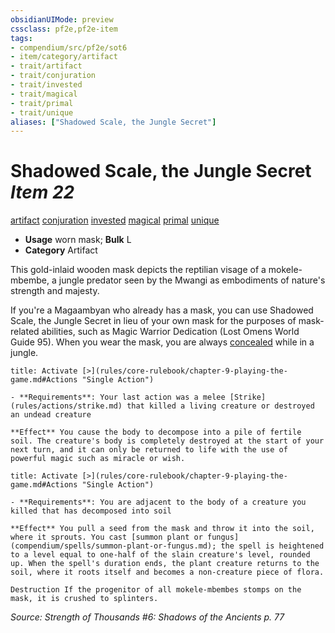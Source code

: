```yaml
---
obsidianUIMode: preview
cssclass: pf2e,pf2e-item
tags:
- compendium/src/pf2e/sot6
- item/category/artifact
- trait/artifact
- trait/conjuration
- trait/invested
- trait/magical
- trait/primal
- trait/unique
aliases: ["Shadowed Scale, the Jungle Secret"]
---
```

# Shadowed Scale, the Jungle Secret *Item 22*  
[artifact](rules/traits/artifact-gmg.md)  [conjuration](rules/traits/conjuration.md)  [invested](rules/traits/invested.md)  [magical](rules/traits/magical.md)  [primal](rules/traits/primal.md)  [unique](rules/traits/unique.md)  

- **Usage** worn mask; **Bulk** L
- **Category** Artifact

This gold-inlaid wooden mask depicts the reptilian visage of a mokele-mbembe, a jungle predator seen by the Mwangi as embodiments of nature's strength and majesty.

If you're a Magaambyan who already has a mask, you can use Shadowed Scale, the Jungle Secret in lieu of your own mask for the purposes of mask-related abilities, such as Magic Warrior Dedication (Lost Omens World Guide 95). When you wear the mask, you are always [concealed](rules/conditions.md#Concealed) while in a jungle.

```ad-embed-ability
title: Activate [>](rules/core-rulebook/chapter-9-playing-the-game.md#Actions "Single Action")

- **Requirements**: Your last action was a melee [Strike](rules/actions/strike.md) that killed a living creature or destroyed an undead creature

**Effect** You cause the body to decompose into a pile of fertile soil. The creature's body is completely destroyed at the start of your next turn, and it can only be returned to life with the use of powerful magic such as miracle or wish.
```

```ad-embed-ability
title: Activate [>](rules/core-rulebook/chapter-9-playing-the-game.md#Actions "Single Action")

- **Requirements**: You are adjacent to the body of a creature you killed that has decomposed into soil

**Effect** You pull a seed from the mask and throw it into the soil, where it sprouts. You cast [summon plant or fungus](compendium/spells/summon-plant-or-fungus.md); the spell is heightened to a level equal to one-half of the slain creature's level, rounded up. When the spell's duration ends, the plant creature returns to the soil, where it roots itself and becomes a non-creature piece of flora.

Destruction If the progenitor of all mokele-mbembes stomps on the mask, it is crushed to splinters.
```

*Source: Strength of Thousands #6: Shadows of the Ancients p. 77*